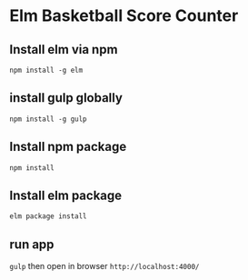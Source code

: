 # Elm Basketball Score Counter

## Install elm via npm
`npm install -g elm`

## install gulp globally
`npm install -g gulp`

## Install npm package
`npm install`

## Install elm package
`elm package install`

## run app
`gulp` then open in browser `http://localhost:4000/`